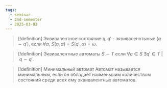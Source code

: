 ```yaml
---
tags:
  - seminar
  - 2nd-semester
  - 2025-03-03
---
```


> [!definition] Эквивалентное состояние
> $q, q'$ - эквиваленнтыные ($q \sim q'$), если $\forall\alpha, \ S(q,\alpha) = S(q',\alpha) = \omega$.

> [!definition] Эквивалентные автоматы
> $S \sim T$ если $\forall q \in S \ \exists q'\in T\ | \ q\sim q'$.

> [!definition] Минимальный автомат
> Автомат называется минимальным, если он обладает наименьшим количеством состояний среди всех ему эквивалентных автоматов.

